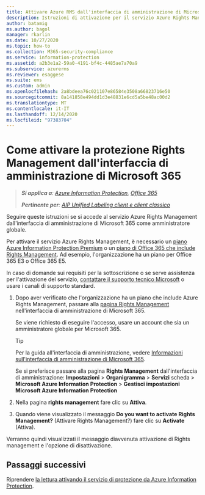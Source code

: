 ```yaml
---
title: Attivare Azure RMS dall'interfaccia di amministrazione di Microsoft 365 - AIP
description: Istruzioni di attivazione per il servizio Azure Rights Management quando si usa l'interfaccia di amministrazione di Microsoft 365.
author: batamig
ms.author: bagol
manager: rkarlin
ms.date: 10/27/2020
ms.topic: how-to
ms.collection: M365-security-compliance
ms.service: information-protection
ms.assetid: a2b3e1a2-59a0-4191-bf4c-4485ae7a70a9
ms.subservice: azurerms
ms.reviewer: esaggese
ms.suite: ems
ms.custom: admin
ms.openlocfilehash: 2a8bdeea76c021107e86584e3508a66823716e50
ms.sourcegitcommit: 8a141858e494dd1d3e48831e6cd5a5be48ac00d2
ms.translationtype: MT
ms.contentlocale: it-IT
ms.lasthandoff: 12/14/2020
ms.locfileid: "97383704"
---
```

# <a name="how-to-activate-rights-management-protection-from-the-microsoft-365-admin-center"></a>Come attivare la protezione Rights Management dall'interfaccia di amministrazione di Microsoft 365

>***Si applica a**: [Azure Information Protection](https://azure.microsoft.com/pricing/details/information-protection), [Office 365](https://download.microsoft.com/download/E/C/F/ECF42E71-4EC0-48FF-AA00-577AC14D5B5C/Azure_Information_Protection_licensing_datasheet_EN-US.pdf)*
>
>***Pertinente per**: [AIP Unified Labeling client e client classico](faqs.md#whats-the-difference-between-the-azure-information-protection-classic-and-unified-labeling-clients)*

Seguire queste istruzioni se si accede al servizio Azure Rights Management dall'interfaccia di amministrazione di Microsoft 365 come amministratore globale. 

Per attivare il servizio Azure Rights Management, è necessario un [piano Azure Information Protection Premium](https://www.microsoft.com/cloud-platform/azure-information-protection-pricing) o un [piano di Office 365 che include Rights Management](https://download.microsoft.com/download/E/C/F/ECF42E71-4EC0-48FF-AA00-577AC14D5B5C/Azure_Information_Protection_licensing_datasheet_EN-US.pdf). Ad esempio, l'organizzazione ha un piano per Office 365 E3 o Office 365 E5. 

In caso di domande sui requisiti per la sottoscrizione o se serve assistenza per l'attivazione del servizio, [contattare il supporto tecnico Microsoft](information-support.md#to-contact-microsoft-support) o usare i canali di supporto standard.

1. Dopo aver verificato che l'organizzazione ha un piano che include Azure Rights Management, passare alla [pagina Rights Management](https://account.activedirectory.windowsazure.com/RmsOnline/Manage.aspx) nell'interfaccia di amministrazione di Microsoft 365.
    
    Se viene richiesto di eseguire l'accesso, usare un account che sia un amministratore globale per Microsoft 365.
    
    > [!TIP]
    > Per la guida all'interfaccia di amministrazione, vedere [Informazioni sull'interfaccia di amministrazione di Microsoft 365](/office365/admin/admin-overview/about-the-admin-center).
    
    Se si preferisce passare alla pagina **Rights Management** dall'interfaccia di amministrazione: **Impostazioni**  >  **Organigramma**  >  **Servizi** scheda > **Microsoft Azure Information Protection**  >  **Gestisci impostazioni Microsoft Azure Information Protection**

2. Nella pagina **rights management** fare clic su **Attiva**.

3. Quando viene visualizzato il messaggio **Do you want to activate Rights Management?** (Attivare Rights Management?) fare clic su **Activate** (Attiva).

Verranno quindi visualizzati il messaggio diavvenuta attivazione di Rights management e l'opzione di disattivazione.

## <a name="next-steps"></a>Passaggi successivi
Riprendere [la lettura attivando il servizio di protezione da Azure Information Protection](activate-service.md#configuring-onboarding-controls-for-a-phased-deployment).

